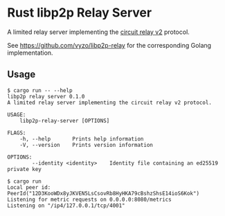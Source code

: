 # Rust libp2p Relay Server

A limited relay server implementing the [circuit relay
v2](https://github.com/libp2p/specs/issues/314) protocol.

See https://github.com/vyzo/libp2p-relay for the corresponding Golang
implementation.

## Usage

```
$ cargo run -- --help
libp2p relay server 0.1.0
A limited relay server implementing the circuit relay v2 protocol.

USAGE:
    libp2p-relay-server [OPTIONS]

FLAGS:
    -h, --help       Prints help information
    -V, --version    Prints version information

OPTIONS:
        --identity <identity>    Identity file containing an ed25519 private key
        
$ cargo run
Local peer id: PeerId("12D3KooWDx8yJKVEN5LsCsovRb8HyHKA79cBshzShsE14ioS6Kok")
Listening for metric requests on 0.0.0.0:8080/metrics
Listening on "/ip4/127.0.0.1/tcp/4001"
```


